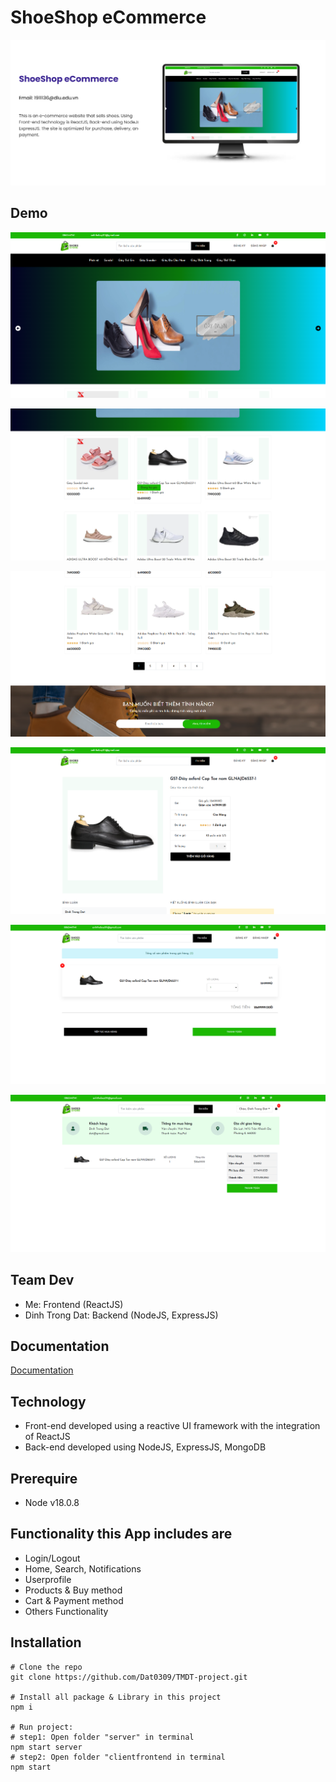 # ShoeShop eCommerce
![overview](https://github.com/Dat0309/TMDT-project/blob/main/demo/project%20overview.png)

## Demo
![image](https://github.com/Dat0309/TMDT-project/blob/main/demo/shoeshop%20dem.png)

![image](https://github.com/Dat0309/TMDT-project/blob/main/demo/showshop%20demo2.png)

![image](https://github.com/Dat0309/TMDT-project/blob/main/demo/shoeshop%20demo3.png)

![image](https://github.com/Dat0309/TMDT-project/blob/main/demo/showshop%20demo%203.png)

![image](https://github.com/Dat0309/TMDT-project/blob/main/demo/shoeshop%20demo%204.png)

![image](https://github.com/Dat0309/TMDT-project/blob/main/demo/shoeshop%20demo%206.png)

## Team Dev
- Me: Frontend (ReactJS)
- Dinh Trong Dat: Backend (NodeJS, ExpressJS)

## Documentation
[Documentation](https://github.com/Dat0309/TMDT-project/tree/main/document)

## Technology
- Front-end developed using a reactive UI framework with the integration of ReactJS
- Back-end developed using NodeJS, ExpressJS, MongoDB

## Prerequire
- Node v18.0.8

## Functionality this App includes are
- Login/Logout
- Home, Search, Notifications
- Userprofile
- Products & Buy method
- Cart & Payment method
- Others Functionality

## Installation
```
# Clone the repo
git clone https://github.com/Dat0309/TMDT-project.git

# Install all package & Library in this project
npm i

# Run project:
# step1: Open folder "server" in terminal
npm start server
# step2: Open folder "clientfrontend in terminal
npm start
```
